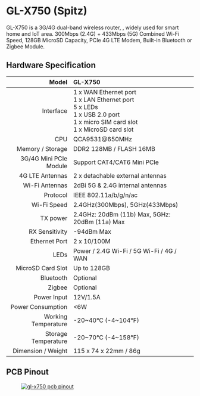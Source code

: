 #  GL-X750 (Spitz)

GL-X750 is a 3G/4G dual-band wireless router, , widely used for smart home and IoT area. 300Mbps (2.4G) + 433Mbps (5G) Combined Wi-Fi Speed, 128GB MicroSD Capacity, PCIe 4G LTE Modem, Built-in Bluetooth or Zigbee Module.

## Hardware Specification

|                         Model | GL-X750                                                     |
| ----------------------------: | :----------------------------------------------------------- |
|                     Interface | 1 x WAN Ethernet port <br> 1 x LAN Ethernet port <br> 5 x LEDs <br> 1 x USB 2.0 port <br> 1 x micro SIM card slot <br> 1 x MicroSD card slot |
|                           CPU | QCA9531@650MHz                                               |
|              Memory / Storage | DDR2 128MB / FLASH 16MB                                      |
|        3G/4G Mini PCIe Module | Support CAT4/CAT6 Mini PCIe                                  |
|               4G LTE Antennas | 2 x detachable external antennas                             |
|                Wi-Fi Antennas | 2dBi 5G & 2.4G internal antennas                             |
|                      Protocol | IEEE 802.11a/b/g/n/ac                                        |
|                   Wi-Fi Speed | 2.4GHz(300Mbps), 5GHz(433Mbps)                               |
|                      TX power | 2.4GHz: 20dBm (11b) Max, 5GHz: 20dBm (11a) Max               |
|                RX Sensitivity | -94dBm Max                                                   |
|                 Ethernet Port | 2 x 10/100M                                                  |
|                          LEDs | Power / 2.4G Wi-Fi / 5G Wi-Fi / 4G / WAN                     |
|             MicroSD Card Slot | Up to 128GB                                                  |
|                     Bluetooth | Optional                                                     |
|                        Zigbee | Optional                                                     |
|                   Power Input | 12V/1.5A                                                     |
|             Power Consumption | <6W                                                          |
|           Working Temperature | -20~40°C (-4~104°F)                                          |
|           Storage Temperature | -20~70°C (-4~158°F)                                          |
|            Dimension / Weight | 115 x 74 x 22mm / 86g                                        |

## PCB Pinout

<div class="gl-lightbox" itemscope itemtype="http://schema.org/ImageGallery">
  <figure itemprop="associatedMedia" itemscope itemtype="http://schema.org/ImageObject">
    <a href="https://static.gl-inet.com/docs/en/3/hardware/spitz/x750.png" itemprop="contentUrl" data-size="695x685">
      <img src="https://static.gl-inet.com/docs/en/3/hardware/spitz/x750.png" itemprop="thumbnail" alt="gl-x750 pcb pinout" loading="lazy" />
    </a>
  </figure>
</div>
